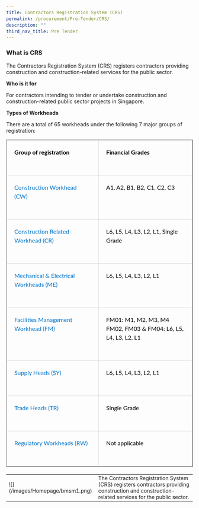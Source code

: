 ```yaml
---
title: Contractors Registration System (CRS)
permalink: /procurement/Pre-Tender/CRS/
description: ""
third_nav_title: Pre Tender
---
```

### **What is CRS**

The Contractors Registration System (CRS) registers contractors providing construction and construction-related services for the public sector.  

**Who is it for**

For contractors intending to tender or undertake construction and construction-related public sector projects in Singapore.

**Types of Workheads**

There are a total of 65 workheads under the following 7 major groups of registration:

<table border="1" cellspacing="0" cellpadding="0" style="box-sizing: border-box; table-layout: fixed; border-collapse: collapse; margin-bottom: 20px; color: rgb(0, 0, 0); font-family: Lato, sans-serif; font-size: 16px; font-style: normal; font-variant-ligatures: normal; font-variant-caps: normal; font-weight: 400; letter-spacing: normal; orphans: 2; text-align: start; text-transform: none; white-space: normal; widows: 2; word-spacing: 0px; -webkit-text-stroke-width: 0px; text-decoration-thickness: initial; text-decoration-style: initial; text-decoration-color: initial;"><tbody style="box-sizing: border-box;"><tr style="box-sizing: border-box;"><td valign="top" style="box-sizing: border-box; border: 1px solid rgb(217, 217, 217); background-color: transparent; padding: 20px; line-height: 25.6px;"><p style="box-sizing: border-box; margin: 0px 0px 30px; line-height: 24px;"><strong style="box-sizing: border-box;">Group of registration</strong></p></td><td valign="top" style="box-sizing: border-box; border: 1px solid rgb(217, 217, 217); background-color: transparent; padding: 20px; line-height: 25.6px;"><p style="box-sizing: border-box; margin: 0px 0px 30px; line-height: 24px;"><strong style="box-sizing: border-box;">Financial Grades</strong></p></td></tr><tr style="box-sizing: border-box;"><td valign="top" style="box-sizing: border-box; border: 1px solid rgb(217, 217, 217); background-color: transparent; padding: 20px; line-height: 25.6px;"><p style="box-sizing: border-box; margin: 0px 0px 30px; line-height: 24px;"><span style="box-sizing: border-box;"><a href="https://www1.bca.gov.sg/docs/default-source/docs-corp-procurement/registration_cw.pdf" style="box-sizing: border-box; color: rgb(0, 114, 202); transition: all 0.25s ease 0s; text-decoration: none; padding-bottom: 1px; margin-bottom: -1px; border-bottom: 1px solid transparent;">Construction Workhead (CW)</a></span></p></td><td valign="top" style="box-sizing: border-box; border: 1px solid rgb(217, 217, 217); background-color: transparent; padding: 20px; line-height: 25.6px;"><p style="box-sizing: border-box; margin: 0px 0px 30px; line-height: 24px;">A1, A2, B1, B2, C1, C2, C3</p></td></tr><tr style="box-sizing: border-box;"><td valign="top" style="box-sizing: border-box; border: 1px solid rgb(217, 217, 217); background-color: transparent; padding: 20px; line-height: 25.6px;"><p style="box-sizing: border-box; margin: 0px 0px 30px; line-height: 24px;"><span style="box-sizing: border-box;"><a href="https://www1.bca.gov.sg/docs/default-source/docs-corp-procurement/registration_cr.pdf" style="box-sizing: border-box; color: rgb(0, 114, 202); transition: all 0.25s ease 0s; text-decoration: none; padding-bottom: 1px; margin-bottom: -1px; border-bottom: 1px solid transparent;">Construction Related Workhead (CR)</a></span></p></td><td valign="top" style="box-sizing: border-box; border: 1px solid rgb(217, 217, 217); background-color: transparent; padding: 20px; line-height: 25.6px;"><p style="box-sizing: border-box; margin: 0px 0px 30px; line-height: 24px;">L6, L5, L4, L3, L2, L1, Single Grade</p></td></tr><tr style="box-sizing: border-box;"><td valign="top" style="box-sizing: border-box; border: 1px solid rgb(217, 217, 217); background-color: transparent; padding: 20px; line-height: 25.6px;"><p style="box-sizing: border-box; margin: 0px 0px 30px; line-height: 24px;"><span style="box-sizing: border-box;"><a href="https://www1.bca.gov.sg/docs/default-source/docs-corp-procurement/registration_me.pdf" target="_blank" style="box-sizing: border-box; color: rgb(0, 114, 202); transition: all 0.25s ease 0s; text-decoration: none; padding-bottom: 1px; margin-bottom: -1px; border-bottom: 1px solid transparent;">Mechanical &amp; Electrical Workheads (ME)</a></span></p></td><td valign="top" style="box-sizing: border-box; border: 1px solid rgb(217, 217, 217); background-color: transparent; padding: 20px; line-height: 25.6px;"><p style="box-sizing: border-box; margin: 0px 0px 30px; line-height: 24px;">L6, L5, L4, L3, L2, L1</p></td></tr><tr style="box-sizing: border-box;"><td valign="top" style="box-sizing: border-box; border: 1px solid rgb(217, 217, 217); background-color: transparent; padding: 20px; line-height: 25.6px;"><p style="box-sizing: border-box; margin: 0px 0px 30px; line-height: 24px;"><span style="box-sizing: border-box;"><a href="https://www1.bca.gov.sg/docs/default-source/docs-corp-procurement/registration_fm.pdf" target="_blank" style="box-sizing: border-box; color: rgb(0, 114, 202); transition: all 0.25s ease 0s; text-decoration: none; padding-bottom: 1px; margin-bottom: -1px; border-bottom: 1px solid transparent;">Facilities Management Workhead (FM)</a></span></p></td><td valign="top" style="box-sizing: border-box; border: 1px solid rgb(217, 217, 217); background-color: transparent; padding: 20px; line-height: 25.6px;"><p style="box-sizing: border-box; margin: 0px 0px 30px; line-height: 24px;">FM01: M1, M2, M3, M4<br style="box-sizing: border-box;">FM02, FM03 &amp; FM04: L6, L5, L4, L3, L2, L1</p></td></tr><tr style="box-sizing: border-box;"><td valign="top" style="box-sizing: border-box; border: 1px solid rgb(217, 217, 217); background-color: transparent; padding: 20px; line-height: 25.6px;"><p style="box-sizing: border-box; margin: 0px 0px 30px; line-height: 24px;"><a href="https://www1.bca.gov.sg/docs/default-source/docs-corp-procurement/crs/registration_sy.pdf?sfvrsn=920bd6a_2" style="box-sizing: border-box; color: rgb(0, 114, 202); transition: all 0.25s ease 0s; text-decoration: none; padding-bottom: 1px; margin-bottom: -1px; border-bottom: 1px solid transparent;">Supply Heads (SY)</a></p></td><td valign="top" style="box-sizing: border-box; border: 1px solid rgb(217, 217, 217); background-color: transparent; padding: 20px; line-height: 25.6px;"><p style="box-sizing: border-box; margin: 0px 0px 30px; line-height: 24px;">L6, L5, L4, L3, L2, L1</p></td></tr><tr style="box-sizing: border-box;"><td valign="top" style="box-sizing: border-box; border: 1px solid rgb(217, 217, 217); background-color: transparent; padding: 20px; line-height: 25.6px;"><p style="box-sizing: border-box; margin: 0px 0px 30px; line-height: 24px;"><span style="box-sizing: border-box;"><a href="https://www1.bca.gov.sg/docs/default-source/docs-corp-procurement/Registration_TR.pdf" style="box-sizing: border-box; color: rgb(0, 114, 202); transition: all 0.25s ease 0s; text-decoration: none; padding-bottom: 1px; margin-bottom: -1px; border-bottom: 1px solid transparent;">Trade Heads (TR)</a></span></p></td><td valign="top" style="box-sizing: border-box; border: 1px solid rgb(217, 217, 217); background-color: transparent; padding: 20px; line-height: 25.6px;"><p style="box-sizing: border-box; margin: 0px 0px 30px; line-height: 24px;">Single Grade</p></td></tr><tr style="box-sizing: border-box;"><td valign="top" style="box-sizing: border-box; border: 1px solid rgb(217, 217, 217); background-color: transparent; padding: 20px; line-height: 25.6px;"><p style="box-sizing: border-box; margin: 0px 0px 30px; line-height: 24px;"><a style="box-sizing: border-box; color: rgb(0, 114, 202); transition: all 0.25s ease 0s; text-decoration: none; padding-bottom: 1px; margin-bottom: -1px; border-bottom: 1px solid transparent;"></a><a href="https://www1.bca.gov.sg/docs/default-source/docs-corp-procurement/Registration_RW.pdf" style="box-sizing: border-box; color: rgb(0, 114, 202); transition: all 0.25s ease 0s; text-decoration: none; padding-bottom: 1px; margin-bottom: -1px; border-bottom: 1px solid transparent;">Regulatory Workheads (RW)</a></p></td><td valign="top" style="box-sizing: border-box; border: 1px solid rgb(217, 217, 217); background-color: transparent; padding: 20px; line-height: 25.6px;"><p style="box-sizing: border-box; margin: 0px 0px 30px; line-height: 24px;">Not applicable</p></td></tr></tbody></table>




<table><tr><td>![](/images/Homepage/bmsm1.png)</td><td>The Contractors Registration System (CRS) registers contractors providing construction and construction-related services for the public sector.  </td></tr></table>


